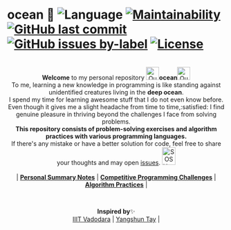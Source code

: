 # ocean :ocean: ![Language](https://img.shields.io/badge/language-Python%20%2F%20JavaScript-ff69b4.svg?style=flat-square) [![Maintainability](https://api.codeclimate.com/v1/badges/75e4a355d4eccf83eeee/maintainability)](https://codeclimate.com/github/jeffminsungkim/ocean/maintainability) [![GitHub last commit](https://img.shields.io/github/last-commit/jeffminsungkim/ocean.svg?branch=master&style=flat-square)](https://github.com/jeffminsungkim/ocean/commits/master) [![GitHub issues by-label](https://img.shields.io/github/issues/jeffminsungkim/ocean.svg?style=flat-square)](https://github.com/jeffminsungkim/ocean/issues) [![License](https://img.shields.io/badge/license-MIT-blue.svg?style=flat-square)](https://github.com/jeffminsungkim/ocean/blob/master/LICENSE)

<p align="center">
    <br>
    <b>Welcome</b> to my personal repository <a href="http://www.sherv.net/"><img alt="Quotation Sign" width=30 height=30 src="http://www.sherv.net/cm/emoticons/hand-gestures/quotation-sign-smiley-emoticon.gif"></a><b>ocean</b><a href="http://www.sherv.net/"><img alt="Quotation Sign" width=30 height=30 src="http://www.sherv.net/cm/emoticons/hand-gestures/quotation-sign-smiley-emoticon.gif"></a><br>
    To me, learning a new knowledge in programming is like standing against unidentified creatures living in the <b>deep ocean</b>.<br>
    I spend my time for learning awesome stuff that I do not even know before. Even though it gives me a slight headache from time to time,:satisfied: I find genuine pleasure in thriving beyond the challenges I face from solving problems.
    <br>
    <b>This repository consists of problem-solving exercises and algorithm practices with various programming languages.</b>
    <br>If there's any mistake or have a better solution for code, feel free to share your thoughts and may open <a href="https://github.com/jeffminsungkim/ocean/issues">issues</a>. <a href="http://www.sherv.net/"><img alt="SOS Hand" width=31 height=41 src="http://www.sherv.net/cm/emoticons/hand-gestures/sos-hand-smiley-emoticon.gif"></a>
    <br>
    <br>
    |
    <b><a href="https://github.com/jeffminsungkim/ocean/blob/master/web/README.md">Personal Summary Notes</a></b> |
    <b><a href="https://github.com/jeffminsungkim/ocean/blob/master/challenges/README.md">Competitive Programming Challenges</a></b> |
    <b><a href="https://github.com/jeffminsungkim/ocean/blob/master/languages/README.md">Algorithm Practices</a></b> |
    <br>
</p>
<br>
<p align="center">
    <b>Inspired by</b><span>✨ </span>
    <br>
    <a href="https://github.com/iiitv/algos">IIIT Vadodara</a> |
    <a href="https://github.com/yangshun/tech-interview-handbook">Yangshun Tay</a> |
</p>